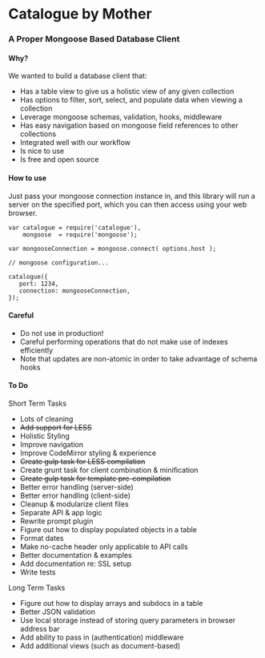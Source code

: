Catalogue by Mother
=========

### A Proper Mongoose Based Database Client

#### Why?

We wanted to build a database client that:

- Has a table view to give us a holistic view of any given collection
- Has options to filter, sort, select, and populate data when viewing a collection
- Leverage mongoose schemas, validation, hooks, middleware
- Has easy navigation based on mongoose field references to other collections
- Integrated well with our workflow
- Is nice to use
- Is free and open source

#### How to use

Just pass your mongoose connection instance in, and this library will run a server
on the specified port, which you can then access using your web browser.

````
var catalogue = require('catalogue'),
    mongoose  = require('mongoose');

var mongooseConnection = mongoose.connect( options.host );

// mongoose configuration...

catalogue({ 
   port: 1234,
   connection: mongooseConnection,
});
````

#### Careful
- Do not use in production!
- Careful performing operations that do not make use of indexes efficiently
- Note that updates are non-atomic in order to take advantage of schema hooks

#### To Do

Short Term Tasks

- Lots of cleaning
- ~~Add support for LESS~~
- Holistic Styling
- Improve navigation
- Improve CodeMirror styling & experience
- ~~Create gulp task for LESS compilation~~
- Create grunt task for client combination & minification
- ~~Create gulp task for template pre-compilation~~
- Better error handling (server-side)
- Better error handling (client-side)
- Cleanup & modularize client files
- Separate API & app logic
- Rewrite prompt plugin
- Figure out how to display populated objects in a table
- Format dates
- Make no-cache header only applicable to API calls
- Better documentation & examples
- Add documentation re: SSL setup
- Write tests

Long Term Tasks

- Figure out how to display arrays and subdocs in a table
- Better JSON validation
- Use local storage instead of storing query parameters in browser address bar
- Add ability to pass in (authentication) middleware
- Add additional views (such as document-based)
